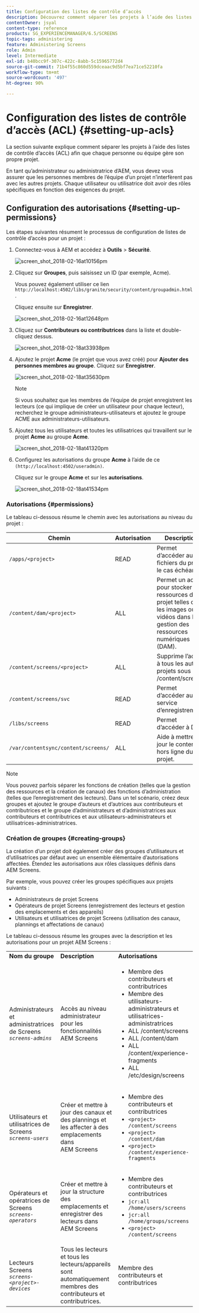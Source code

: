 ```yaml
---
title: Configuration des listes de contrôle d’accès
description: Découvrez comment séparer les projets à l’aide des listes de contrôle d’accès (ACL) afin que chaque personne ou équipe gère son propre projet.
contentOwner: jsyal
content-type: reference
products: SG_EXPERIENCEMANAGER/6.5/SCREENS
topic-tags: administering
feature: Administering Screens
role: Admin
level: Intermediate
exl-id: b40bcc9f-307c-422c-8abb-5c15965772d4
source-git-commit: 71b4f55c860d559dceaac9d5bf7ea71ce52210fa
workflow-type: tm+mt
source-wordcount: '497'
ht-degree: 90%

---
```


# Configuration des listes de contrôle d’accès (ACL) {#setting-up-acls}

La section suivante explique comment séparer les projets à l’aide des listes de contrôle d’accès (ACL) afin que chaque personne ou équipe gère son propre projet.

En tant qu’administrateur ou administratrice d’AEM, vous devez vous assurer que les personnes membres de l’équipe d’un projet n’interfèrent pas avec les autres projets. Chaque utilisateur ou utilisatrice doit avoir des rôles spécifiques en fonction des exigences du projet.

## Configuration des autorisations {#setting-up-permissions}

Les étapes suivantes résument le processus de configuration de listes de contrôle d’accès pour un projet :

1. Connectez-vous à AEM et accédez à **Outils** > **Sécurité**.

   ![screen_shot_2018-02-16at10156pm](assets/screen_shot_2018-02-16at10156pm.png)

1. Cliquez sur **Groupes**, puis saisissez un ID (par exemple, Acme).

   Vous pouvez également utiliser ce lien `http://localhost:4502/libs/granite/security/content/groupadmin.html`.

   Cliquez ensuite sur **Enregistrer**.

   ![screen_shot_2018-02-16at12648pm](assets/screen_shot_2018-02-16at12648pm.png)

1. Cliquez sur **Contributeurs ou contributrices** dans la liste et double-cliquez dessus.

   ![screen_shot_2018-02-18at33938pm](assets/screen_shot_2018-02-18at33938pm.png)

1. Ajoutez le projet **Acme** (le projet que vous avez créé) pour **Ajouter des personnes membres au groupe**. Cliquez sur **Enregistrer**.

   ![screen_shot_2018-02-18at35630pm](assets/screen_shot_2018-02-18at35630pm.png)

   >[!NOTE]
   >
   >Si vous souhaitez que les membres de l’équipe de projet enregistrent les lecteurs (ce qui implique de créer un utilisateur pour chaque lecteur), recherchez le groupe administrateurs-utilisateurs et ajoutez le groupe ACME aux administrateurs-utilisateurs.

1. Ajoutez tous les utilisateurs et toutes les utilisatrices qui travaillent sur le projet **Acme** au groupe **Acme**.

   ![screen_shot_2018-02-18at41320pm](assets/screen_shot_2018-02-18at41320pm.png)

1. Configurez les autorisations du groupe **Acme** à l’aide de ce `(http://localhost:4502/useradmin)`.

   Cliquez sur le groupe **Acme** et sur les **autorisations**.

   ![screen_shot_2018-02-18at41534pm](assets/screen_shot_2018-02-18at41534pm.png)

### Autorisations {#permissions}

Le tableau ci-dessous résume le chemin avec les autorisations au niveau du projet :

| **Chemin** | **Autorisation** | **Description** |
|---|---|---|
| `/apps/<project>` | READ | Permet d’accéder aux fichiers du projet, le cas échéant. |
| `/content/dam/<project>` | ALL | Permet un accès pour stocker les ressources du projet telles que les images ou les vidéos dans la gestion des ressources numériques (DAM). |
| `/content/screens/<project>` | ALL | Supprime l’accès à tous les autres projets sous /content/screens. |
| `/content/screens/svc` | READ | Permet d’accéder au service d’enregistrement. |
| `/libs/screens` | READ | Permet d’accéder à DCC. |
| `/var/contentsync/content/screens/` | ALL | Aide à mettre à jour le contenu hors ligne du projet. |

>[!NOTE]
>
>Vous pouvez parfois séparer les fonctions de création (telles que la gestion des ressources et la création de canaux) des fonctions d’administration (telles que l’enregistrement des lecteurs). Dans un tel scénario, créez deux groupes et ajoutez le groupe d’auteurs et d’autrices aux contributeurs et contributrices et le groupe d’administrateurs et d’administratrices aux contributeurs et contributrices et aux utilisateurs-administrateurs et utilisatrices-administratrices.

### Création de groupes {#creating-groups}

La création d’un projet doit également créer des groupes d’utilisateurs et d’utilisatrices par défaut avec un ensemble élémentaire d’autorisations affectées. Étendez les autorisations aux rôles classiques définis dans AEM Screens.

Par exemple, vous pouvez créer les groupes spécifiques aux projets suivants :

* Administrateurs de projet Screens
* Opérateurs de projet Screens (enregistrement des lecteurs et gestion des emplacements et des appareils)
* Utilisateurs et utilisatrices de projet Screens (utilisation des canaux, plannings et affectations de canaux)

Le tableau ci-dessous résume les groupes avec la description et les autorisations pour un projet AEM Screens :

<table>
 <tbody>
  <tr>
   <td><strong>Nom du groupe</strong></td>
   <td><strong>Description</strong></td>
   <td><strong>Autorisations</strong></td>
  </tr>
  <tr>
   <td>Administrateurs et administratrices de Screens<br /> <em><code>screens-admins</code></em></td>
   <td>Accès au niveau administrateur pour les fonctionnalités AEM Screens</td>
   <td>
    <ul>
     <li>Membre des contributeurs et contributrices</li>
     <li>Membre des utilisateurs-administrateurs et utilisatrices-administratrices</li>
     <li>ALL /content/screens</li>
     <li>ALL /content/dam</li>
     <li>ALL /content/experience-fragments</li>
     <li>ALL /etc/design/screens</li>
    </ul> </td>
  </tr>
  <tr>
   <td>Utilisateurs et utilisatrices de Screens<br /> <em><code>screens-users</code></em></td>
   <td>Créer et mettre à jour des canaux et des plannings et les affecter à des emplacements dans AEM Screens</td>
   <td>
    <ul>
     <li>Membre des contributeurs et contributrices</li>
     <li><code>&lt;project&gt; /content/screens</code></li>
     <li><code>&lt;project&gt; /content/dam</code></li>
     <li><code>&lt;project&gt; /content/experience-fragments</code></li>
    </ul> </td>
  </tr>
  <tr>
   <td>Opérateurs et opératrices de Screens<br /> <em><code>screens-operators</code></em></td>
   <td>Créer et mettre à jour la structure des emplacements et enregistrer des lecteurs dans AEM Screens</td>
   <td>
    <ul>
     <li>Membre des contributeurs et contributrices</li>
     <li><code>jcr:all /home/users/screens</code></li>
     <li><code>jcr:all /home/groups/screens</code></li>
     <li><code>&lt;project&gt; /content/screens</code></li>
    </ul> </td>
  </tr>
  <tr>
   <td>Lecteurs Screens<br /> <em><code>screens-&lt;project&gt;-devices</code></em></td>
   <td>Tous les lecteurs et tous les lecteurs/appareils sont automatiquement membres des contributeurs et contributrices.</td>
   <td><p> Membre des contributeurs et contributrices</p> </td>
  </tr>
 </tbody>
</table>
